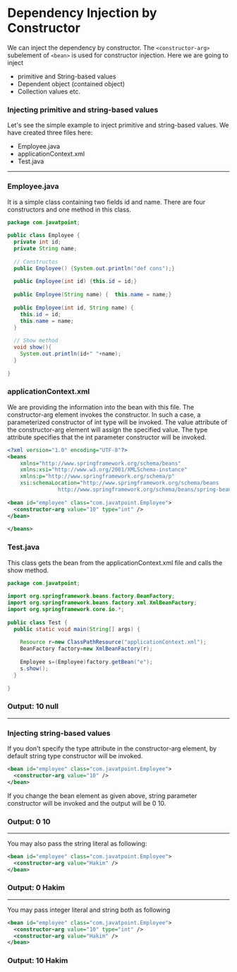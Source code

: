 # Dependency Injection by Constructor
We can inject the dependency by constructor. The `<constructor-arg>` subelement of `<bean>` is used for constructor injection. Here we are going to inject

- primitive and String-based values
- Dependent object (contained object)
- Collection values etc.

### Injecting primitive and string-based values
Let's see the simple example to inject primitive and string-based values. We have created three files here:

- Employee.java
- applicationContext.xml
- Test.java

---

### Employee.java
It is a simple class containing two fields id and name. There are four constructors and one method in this class.

```java
package com.javatpoint;  
  
public class Employee {  
  private int id;  
  private String name;  
  
  // Constructos
  public Employee() {System.out.println("def cons");}  
  
  public Employee(int id) {this.id = id;}  
  
  public Employee(String name) {  this.name = name;}  
  
  public Employee(int id, String name) {  
    this.id = id;  
    this.name = name;  
  }  
  
  // Show method
  void show(){  
    System.out.println(id+" "+name);  
  }  
  
}  
```

### applicationContext.xml
We are providing the information into the bean with this file. The constructor-arg element invokes the constructor. In such a case, a parameterized constructor of int type will be invoked. The value attribute of the constructor-arg element will assign the specified value. The type attribute specifies that the int parameter constructor will be invoked.

```xml
<?xml version="1.0" encoding="UTF-8"?>  
<beans  
    xmlns="http://www.springframework.org/schema/beans"  
    xmlns:xsi="http://www.w3.org/2001/XMLSchema-instance"  
    xmlns:p="http://www.springframework.org/schema/p"  
    xsi:schemaLocation="http://www.springframework.org/schema/beans  
                http://www.springframework.org/schema/beans/spring-beans-3.0.xsd">  
  
<bean id="employee" class="com.javatpoint.Employee">  
  <constructor-arg value="10" type="int" /> 
</bean>  
  
</beans>  
```

### Test.java
This class gets the bean from the applicationContext.xml file and calls the show method.

```java
package com.javatpoint;  
  
import org.springframework.beans.factory.BeanFactory;  
import org.springframework.beans.factory.xml.XmlBeanFactory;  
import org.springframework.core.io.*;  
  
public class Test {  
  public static void main(String[] args) {  
  
    Resource r=new ClassPathResource("applicationContext.xml");  
    BeanFactory factory=new XmlBeanFactory(r);  
          
    Employee s=(Employee)factory.getBean("e");  
    s.show();  
  }  
  
}  
```
### Output: 10 null

---

### Injecting string-based values
If you don't specify the type attribute in the constructor-arg element, by default string type constructor will be invoked.

```xml
<bean id="employee" class="com.javatpoint.Employee">  
  <constructor-arg value="10" />
</bean>  
```
If you change the bean element as given above, string parameter constructor will be invoked and the output will be 0 10.

### Output: 0 10

---

You may also pass the string literal as following:

```xml
<bean id="employee" class="com.javatpoint.Employee">  
  <constructor-arg value="Hakim" />
</bean>  
```
### Output: 0 Hakim

---

You may pass integer literal and string both as following

```xml
<bean id="employee" class="com.javatpoint.Employee">  
  <constructor-arg value="10" type="int" />  
  <constructor-arg value="Hakim" />  
</bean>  
```
### Output: 10 Hakim
